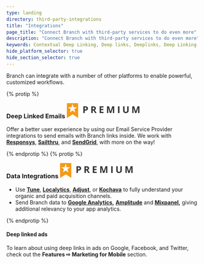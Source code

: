 ```yaml
---
type: landing
directory: third-party-integrations
title: "Integrations"
page_title: "Connect Branch with third-party services to do even more"
description: "Connect Branch with third-party services to do even more"
keywords: Contextual Deep Linking, Deep links, Deeplinks, Deep Linking, Deeplinking, Deferred Deep Linking, Deferred Deeplinking, Google App Indexing, Google App Invites, Apple Universal Links, Android App Links, Apple Spotlight Search, Facebook App Links, AppLinks, Deepviews, Deep views, Dashboard, iOS9
hide_platform_selector: true
hide_section_selector: true
---
```


Branch can integrate with a number of other platforms to enable powerful, customized workflows.

{% protip %}

<h3 style="margin-top:0;">Deep Linked Emails <img class="premium-label" src="/img/premium_label.png" /></h3>

Offer a better user experience by using our Email Service Provider integrations to send emails with Branch links inside. We work with **[Responsys](responsys)**, **[Sailthru](sailthru)**, and **[SendGrid](sendgrid)**, with more on the way!

{% endprotip %}
{% protip %}

<h3 style="margin-top:0;">Data Integrations <img class="premium-label" src="/img/premium_label.png" /></h3>

- Use **[Tune](tune)**, **[Localytics](localytics)**, **[Adjust](adjust)**, or **[Kochava](kochava)** to fully understand your organic and paid acquisition channels.
- Send Branch data to **[Google Analytics](google-analytics),** **[Amplitude](amplitude)** and **[Mixpanel](mixpanel),** giving additional relevancy to your app analytics.

{% endprotip %}

#### Deep linked ads

To learn about using deep links in ads on Google, Facebook, and Twitter, check out the **Features ⇨ Marketing for Mobile** section.
